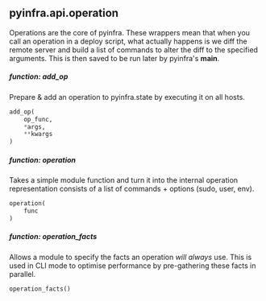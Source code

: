 ## pyinfra.api.operation

Operations are the core of pyinfra. These wrappers mean that when you call an operation
in a deploy script, what actually happens is we diff the remote server and build a list
of commands to alter the diff to the specified arguments. This is then saved to be run
later by pyinfra's __main__.

##### function: add_op

Prepare & add an operation to pyinfra.state by executing it on all hosts.

```py
add_op(
    op_func,
    *args,
    **kwargs
)
```


##### function: operation

Takes a simple module function and turn it into the internal operation representation
consists of a list of commands + options (sudo, user, env).

```py
operation(
    func
)
```


##### function: operation_facts

Allows a module to specify the facts an operation _will always_ use. This is used in CLI mode
to optimise performance by pre-gathering these facts in parallel.

```py
operation_facts()
```
